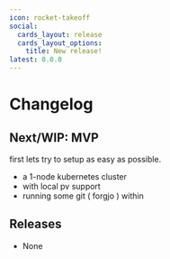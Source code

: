 ```yaml
---
icon: rocket-takeoff
social:
  cards_layout: release
  cards_layout_options:
    title: New release!
latest: 0.0.0
---
```


# Changelog

## Next/WIP: MVP

first lets try to setup as easy as possible.

* a 1-node kubernetes cluster
* with local pv support
* running some git ( forgjo ) within

## Releases

* None